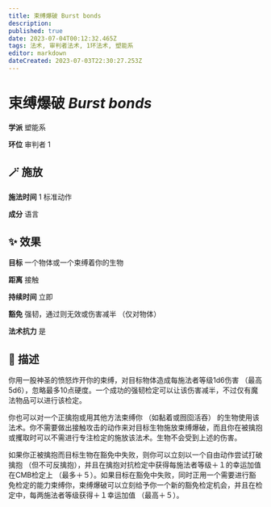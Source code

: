 ```yaml
---
title: 束缚爆破 Burst bonds
description: 
published: true
date: 2023-07-04T00:12:32.465Z
tags: 法术, 审判者法术, 1环法术, 塑能系
editor: markdown
dateCreated: 2023-07-03T22:30:27.253Z
---
```


# **束缚爆破** *Burst bonds*

**学派** 塑能系 

**环位** 审判者 1

## 🪄 施放

**施法时间** 1 标准动作

**成分** 语言

## ✨ 效果 

**目标** 一个物体或一个束缚着你的生物 

**距离** 接触  

**持续时间** 立即 

**豁免** 强韧，通过则无效或伤害减半 （仅对物体）

**法术抗力** 是

## 📖 描述

你用一股神圣的愤怒炸开你的束缚，对目标物体造成每施法者等级1d6伤害 （最高5d6），忽略最多10点硬度。一个成功的强韧检定可以让该伤害减半，不过仅有魔法物品可以进行该检定。

你也可以对一个正擒抱或用其他方法束缚你 （如黏着或囫囵活吞） 的生物使用该法术。你不需要做出接触攻击的动作来对目标生物施放束缚爆破，而且你在被擒抱或攫取时可以不需进行专注检定的施放该法术。生物不会受到上述的伤害。

如果你正被擒抱而目标生物在豁免中失败，则你可以立刻以一个自由动作尝试打破擒抱 （但不可反擒抱），并且在擒抱对抗检定中获得每施法者等级＋１的幸运加值在CMB检定上 （最多＋５）。如果目标在豁免中失败，同时正用一个需要进行豁免检定的能力束缚你，束缚爆破可以立刻给予你一个新的豁免检定机会，并且在检定中，每两施法者等级获得＋１幸运加值 （最高＋５）。
    